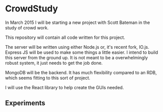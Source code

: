 # CrowdStudy
In March 2015 I will be starting a new project with Scott Bateman in the study of crowd work.

This repository will contain all code written for this project. 

The server will be written using either Node.js or, it's recent fork, IO.js. Express JS will be used to make some things
a little easier. I intend to build this server from the ground up. It is not meant to be a overwhelmingly robust system,
it just needs to get the job done.

MongoDB will be the backend. It has much flexibility compared to an RDB, which seems fitting to this sort of project.

I will use the React library to help create the GUIs needed.


## Experiments


